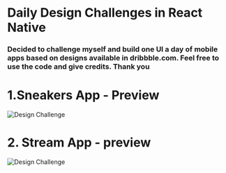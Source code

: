 # Daily Design Challenges in React Native

### Decided to challenge myself and build one UI a day of mobile apps based on designs available in dribbble.com. Feel free to use the code and give credits. Thank you

# 1.Sneakers App - Preview

![Design Challenge](https://github.com/cherucole/Daily-Design-Challenges/blob/master/src/Sneakers/assets/sneakers.gif?raw=true)

# 2. Stream App - preview

![Design Challenge](https://github.com/cherucole/Daily-Design-Challenges/blob/master/src/Streaming/assets/stream.gif?raw=true)
